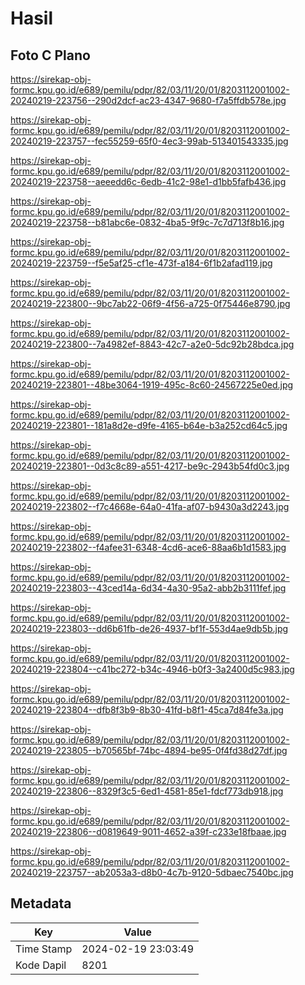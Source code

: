 # Hasil

## Foto C Plano

https://sirekap-obj-formc.kpu.go.id/e689/pemilu/pdpr/82/03/11/20/01/8203112001002-20240219-223756--290d2dcf-ac23-4347-9680-f7a5ffdb578e.jpg

https://sirekap-obj-formc.kpu.go.id/e689/pemilu/pdpr/82/03/11/20/01/8203112001002-20240219-223757--fec55259-65f0-4ec3-99ab-513401543335.jpg

https://sirekap-obj-formc.kpu.go.id/e689/pemilu/pdpr/82/03/11/20/01/8203112001002-20240219-223758--aeeedd6c-6edb-41c2-98e1-d1bb5fafb436.jpg

https://sirekap-obj-formc.kpu.go.id/e689/pemilu/pdpr/82/03/11/20/01/8203112001002-20240219-223758--b81abc6e-0832-4ba5-9f9c-7c7d713f8b16.jpg

https://sirekap-obj-formc.kpu.go.id/e689/pemilu/pdpr/82/03/11/20/01/8203112001002-20240219-223759--f5e5af25-cf1e-473f-a184-6f1b2afad119.jpg

https://sirekap-obj-formc.kpu.go.id/e689/pemilu/pdpr/82/03/11/20/01/8203112001002-20240219-223800--9bc7ab22-06f9-4f56-a725-0f75446e8790.jpg

https://sirekap-obj-formc.kpu.go.id/e689/pemilu/pdpr/82/03/11/20/01/8203112001002-20240219-223800--7a4982ef-8843-42c7-a2e0-5dc92b28bdca.jpg

https://sirekap-obj-formc.kpu.go.id/e689/pemilu/pdpr/82/03/11/20/01/8203112001002-20240219-223801--48be3064-1919-495c-8c60-24567225e0ed.jpg

https://sirekap-obj-formc.kpu.go.id/e689/pemilu/pdpr/82/03/11/20/01/8203112001002-20240219-223801--181a8d2e-d9fe-4165-b64e-b3a252cd64c5.jpg

https://sirekap-obj-formc.kpu.go.id/e689/pemilu/pdpr/82/03/11/20/01/8203112001002-20240219-223801--0d3c8c89-a551-4217-be9c-2943b54fd0c3.jpg

https://sirekap-obj-formc.kpu.go.id/e689/pemilu/pdpr/82/03/11/20/01/8203112001002-20240219-223802--f7c4668e-64a0-41fa-af07-b9430a3d2243.jpg

https://sirekap-obj-formc.kpu.go.id/e689/pemilu/pdpr/82/03/11/20/01/8203112001002-20240219-223802--f4afee31-6348-4cd6-ace6-88aa6b1d1583.jpg

https://sirekap-obj-formc.kpu.go.id/e689/pemilu/pdpr/82/03/11/20/01/8203112001002-20240219-223803--43ced14a-6d34-4a30-95a2-abb2b3111fef.jpg

https://sirekap-obj-formc.kpu.go.id/e689/pemilu/pdpr/82/03/11/20/01/8203112001002-20240219-223803--dd6b61fb-de26-4937-bf1f-553d4ae9db5b.jpg

https://sirekap-obj-formc.kpu.go.id/e689/pemilu/pdpr/82/03/11/20/01/8203112001002-20240219-223804--c41bc272-b34c-4946-b0f3-3a2400d5c983.jpg

https://sirekap-obj-formc.kpu.go.id/e689/pemilu/pdpr/82/03/11/20/01/8203112001002-20240219-223804--dfb8f3b9-8b30-41fd-b8f1-45ca7d84fe3a.jpg

https://sirekap-obj-formc.kpu.go.id/e689/pemilu/pdpr/82/03/11/20/01/8203112001002-20240219-223805--b70565bf-74bc-4894-be95-0f4fd38d27df.jpg

https://sirekap-obj-formc.kpu.go.id/e689/pemilu/pdpr/82/03/11/20/01/8203112001002-20240219-223806--8329f3c5-6ed1-4581-85e1-fdcf773db918.jpg

https://sirekap-obj-formc.kpu.go.id/e689/pemilu/pdpr/82/03/11/20/01/8203112001002-20240219-223806--d0819649-9011-4652-a39f-c233e18fbaae.jpg

https://sirekap-obj-formc.kpu.go.id/e689/pemilu/pdpr/82/03/11/20/01/8203112001002-20240219-223757--ab2053a3-d8b0-4c7b-9120-5dbaec7540bc.jpg


## Metadata

| Key        | Value               |
| ---------- | ------------------- |
| Time Stamp | 2024-02-19 23:03:49 |
| Kode Dapil | 8201                |



